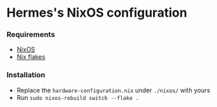 # Hermes's NixOS configuration

### Requirements

- [NixOS](https://nixos.org/)
- [Nix flakes](https://nixos.wiki/wiki/flakes)

### Installation

- Replace the `hardware-configuration.nix` under `./nixos/` with yours
- Run `sudo nixos-rebuild switch --flake .`
